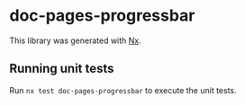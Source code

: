 # doc-pages-progressbar

This library was generated with [Nx](https://nx.dev).


## Running unit tests

Run `nx test doc-pages-progressbar` to execute the unit tests.

